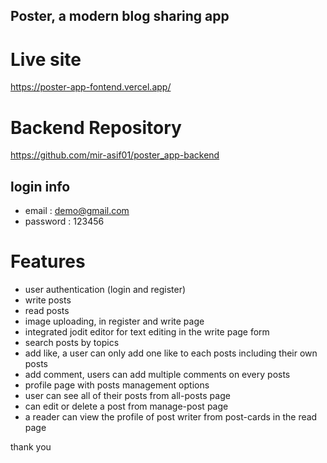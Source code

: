## Poster, a modern blog sharing app

# Live site
https://poster-app-fontend.vercel.app/

# Backend Repository
https://github.com/mir-asif01/poster_app-backend

## login info
- email : demo@gmail.com
- password : 123456

# Features
- user authentication (login and register)
- write posts
- read posts
- image uploading, in register and write page
- integrated jodit editor for text editing in the write page form
- search posts by topics
- add like, a user can only add one like to each posts including their own posts
- add comment, users can add multiple comments on every posts
- profile page with posts management options
- user can see all of their posts from all-posts page
- can edit or delete a post from manage-post page
- a reader can view the profile of post writer from post-cards in the read page

thank you 
